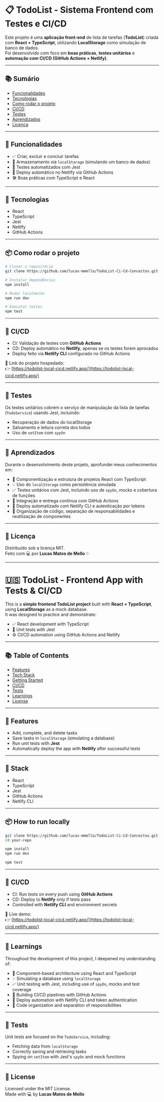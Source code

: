 # 📋 TodoList - Sistema Frontend com Testes e CI/CD

Este projeto é uma **aplicação front-end** de lista de tarefas (**TodoList**) criada com **React + TypeScript**, utilizando **LocalStorage** como simulação de banco de dados.  
Foi desenvolvido com foco em **boas práticas**, **testes unitários** e **automação com CI/CD (GitHub Actions + Netlify)**.

---

## 📚 Sumário

- [Funcionalidades](#-funcionalidades)
- [Tecnologias](#-tecnologias)
- [Como rodar o projeto](#-como-rodar-o-projeto)
- [CI/CD](#-cicd)
- [Testes](#-testes)
- [Aprendizados](#-aprendizados)
- [Licença](#-licença)

---

## 🚀 Funcionalidades

- ✅ Criar, excluir e concluir tarefas
- 💾 Armazenamento via `localStorage` (simulando um banco de dados)
- 🧪 Testes automatizados com Jest
- 🔁 Deploy automático no Netlify via GitHub Actions
- 🛠️ Boas práticas com TypeScript e React

---

## 🧰 Tecnologias

- React
- TypeScript
- Jest
- Netlify
- GitHub Actions

---

## 📦 Como rodar o projeto

```bash
# Clonar o repositório
git clone https://github.com/lucas-mmello/TodoList-Ci-Cd-Conceitos.git

# Instalar dependências
npm install

# Rodar localmente
npm run dev

# Executar testes
npm test
```

---

## 🔄 CI/CD

- CI: Validação de testes com **GitHub Actions**
- CD: Deploy automático no **Netlify**, apenas se os testes forem aprovados
- Deploy feito via **Netlify CLI** configurado no GitHub Actions

🔗 Link do projeto hospedado:  
👉 [https://todolist-local-cicd.netlify.app/](https://todolist-local-cicd.netlify.app/)

---

## 🧪 Testes

Os testes unitários cobrem o serviço de manipulação da lista de tarefas (`TodoService`) usando Jest, incluindo:

- Recuperação de dados do localStorage
- Salvamento e leitura correta dos todos
- Uso de `setItem` com `spyOn`

---

## 📘 Aprendizados

Durante o desenvolvimento deste projeto, aprofundei meus conhecimentos em:

- 🧠 Componentização e estrutura de projetos React com TypeScript
- 💡 Uso do `localStorage` como persistência simulada
- ✅ Testes unitários com Jest, incluindo uso de `spyOn`, mocks e cobertura de funções
- 🔄 Integração e entrega contínua com GitHub Actions
- 🚀 Deploy automatizado com Netlify CLI e autenticação por tokens
- 📁 Organização de código, separação de responsabilidades e reutilização de componentes

---

## 📄 Licença

Distribuído sob a licença MIT.  
Feito com 💻 por **Lucas Matos de Mello** ✨

---

# 🇺🇸 TodoList - Frontend App with Tests & CI/CD

This is a **simple frontend TodoList project** built with **React + TypeScript**, using **LocalStorage** as a mock database.  
It was designed to practice and demonstrate:

- ✅ React development with TypeScript
- 🧪 Unit tests with Jest
- ⚙️ CI/CD automation using GitHub Actions and Netlify

---

## 📚 Table of Contents

- [Features](#-features)
- [Tech Stack](#-tech-stack)
- [Getting Started](#-getting-started)
- [CI/CD](#-cicd)
- [Tests](#-tests)
- [Learnings](#-learnings)
- [License](#-license)

---

## 🚀 Features

- Add, complete, and delete tasks
- Save tasks in `localStorage` (simulating a database)
- Run unit tests with **Jest**
- Automatically deploy the app with **Netlify** after successful tests

---

## 🧰 Stack

- React
- TypeScript
- Jest
- GitHub Actions
- Netlify CLI

---

## 📦 How to run locally

```bash
git clone https://github.com/lucas-mmello/TodoList-Ci-Cd-Conceitos.git
cd your-repo

npm install
npm run dev

npm test
```

---

## 🔄 CI/CD

- CI: Run tests on every push using **GitHub Actions**
- CD: Deploy to **Netlify** only if tests pass
- Controlled with **Netlify CLI** and environment secrets

🔗 Live demo:  
👉 [https://todolist-local-cicd.netlify.app/](https://todolist-local-cicd.netlify.app/)

---

## 📘 Learnings

Throughout the development of this project, I deepened my understanding of:

- 🧠 Component-based architecture using React and TypeScript
- 💡 Simulating a database using `localStorage`
- ✅ Unit testing with Jest, including use of `spyOn`, mocks and test coverage
- 🔄 Building CI/CD pipelines with GitHub Actions
- 🚀 Deploy automation with Netlify CLI and token authentication
- 📁 Code organization and separation of responsibilities

---

## 🧪 Tests

Unit tests are focused on the `TodoService`, including:

- Fetching data from `localStorage`
- Correctly saving and retrieving tasks
- Spying on `setItem` with Jest's `spyOn` and mock functions

---

## 📄 License

Licensed under the MIT License.  
Made with 💻 by **Lucas Matos de Mello**

